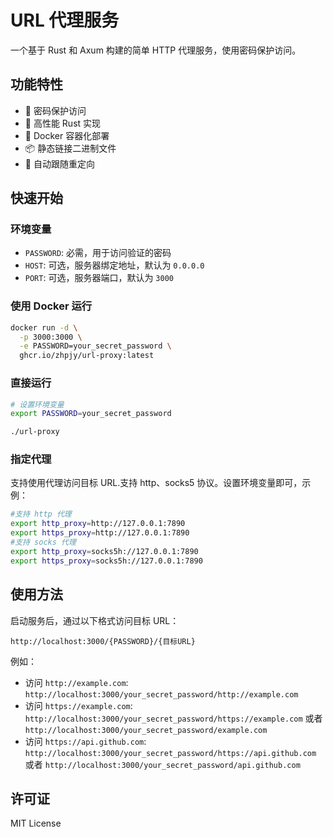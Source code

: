 # URL 代理服务

一个基于 Rust 和 Axum 构建的简单 HTTP 代理服务，使用密码保护访问。

## 功能特性

- 🔐 密码保护访问
- 🚀 高性能 Rust 实现
- 🐳 Docker 容器化部署
- 📦 静态链接二进制文件
- 🔄 自动跟随重定向

## 快速开始

### 环境变量

- `PASSWORD`: 必需，用于访问验证的密码
- `HOST`: 可选，服务器绑定地址，默认为 `0.0.0.0`
- `PORT`: 可选，服务器端口，默认为 `3000`

### 使用 Docker 运行

```bash
docker run -d \
  -p 3000:3000 \
  -e PASSWORD=your_secret_password \
  ghcr.io/zhpjy/url-proxy:latest
```

### 直接运行

```bash
# 设置环境变量
export PASSWORD=your_secret_password

./url-proxy
```

### 指定代理
支持使用代理访问目标 URL.支持 http、socks5 协议。设置环境变量即可，示例：
```bash
#支持 http 代理
export http_proxy=http://127.0.0.1:7890
export https_proxy=http://127.0.0.1:7890
#支持 socks 代理
export http_proxy=socks5h://127.0.0.1:7890
export https_proxy=socks5h://127.0.0.1:7890
```
## 使用方法

启动服务后，通过以下格式访问目标 URL：

```
http://localhost:3000/{PASSWORD}/{目标URL}
```

例如：
- 访问 `http://example.com`:  `http://localhost:3000/your_secret_password/http://example.com`
- 访问 `https://example.com`: `http://localhost:3000/your_secret_password/https://example.com` 或者 `http://localhost:3000/your_secret_password/example.com`
- 访问 `https://api.github.com`: `http://localhost:3000/your_secret_password/https://api.github.com` 或者 `http://localhost:3000/your_secret_password/api.github.com`
          
## 许可证

MIT License
